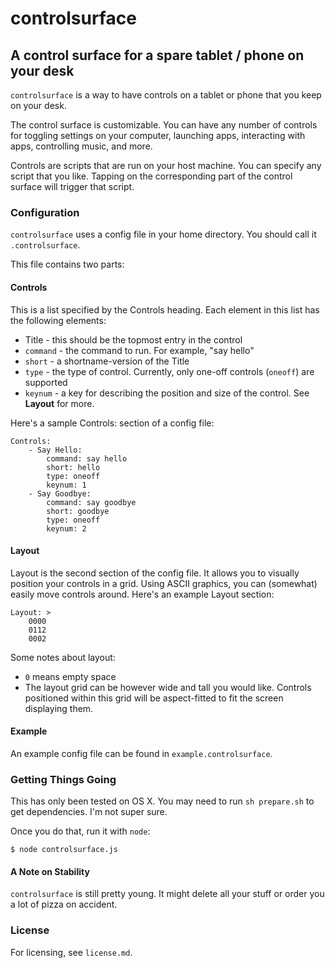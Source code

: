 # controlsurface
## A control surface for a spare tablet / phone on your desk

`controlsurface` is a way to have controls on a tablet or phone that you keep on your desk.

The control surface is customizable. You can have any number of controls for toggling settings on your computer, launching apps, interacting with apps, controlling music, and more.

Controls are scripts that are run on your host machine. You can specify any script that you like. Tapping on the corresponding part of the control surface will trigger that script.

### Configuration

`controlsurface` uses a config file in your home directory. You should call it `.controlsurface`.

This file contains two parts:

#### Controls

This is a list specified by the Controls heading. Each element in this list has the following elements:

 - Title - this should be the topmost entry in the control
 - `command` - the command to run. For example, "say hello"
 - `short` - a shortname-version of the Title
 - `type` - the type of control. Currently, only one-off controls (`oneoff`) are supported
 - `keynum` - a key for describing the position and size of the control. See **Layout** for more.

Here's a sample Controls: section of a config file:

    Controls:
        - Say Hello:
            command: say hello
            short: hello
            type: oneoff
            keynum: 1
        - Say Goodbye:
            command: say goodbye
            short: goodbye
            type: oneoff
            keynum: 2

#### Layout

Layout is the second section of the config file. It allows you to visually position your controls in a grid. Using ASCII graphics, you can (somewhat) easily move controls around. Here's an example Layout section:

    Layout: >
        0000
        0112
        0002

Some notes about layout:

 - `0` means empty space
 - The layout grid can be however wide and tall you would like. Controls positioned within this grid will be aspect-fitted to fit the screen displaying them.

#### Example

An example config file can be found in `example.controlsurface`.

### Getting Things Going

This has only been tested on OS X. You may need to run `sh prepare.sh` to get dependencies. I'm not super sure.

Once you do that, run it with `node`:

    $ node controlsurface.js

#### A Note on Stability

`controlsurface` is still pretty young. It might delete all your stuff or order you a lot of pizza on accident.

### License

For licensing, see `license.md`.
